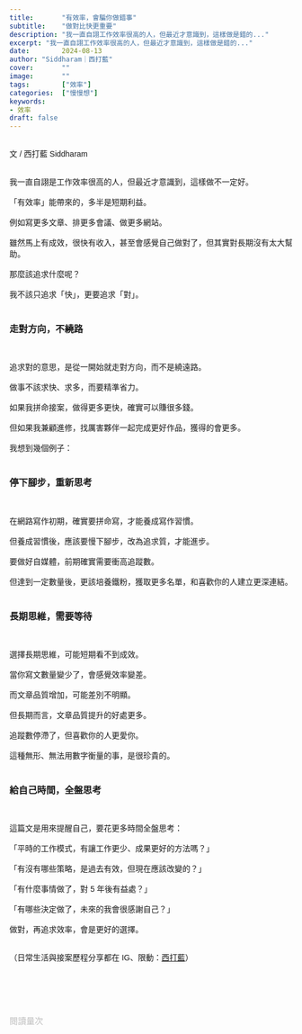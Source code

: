 ```yaml
---
title:       "有效率，會騙你做錯事"
subtitle:    "做對比快更重要"
description: "我一直自詡工作效率很高的人，但最近才意識到，這樣做是錯的..."
excerpt: "我一直自詡工作效率很高的人，但最近才意識到，這樣做是錯的..."
date:        2024-08-13
author: "Siddharam｜西打藍"
cover:       ""
image:       ""
tags:        ["效率"]
categories:  ["慢慢想"]
keywords:
- 效率
draft: false
---
```


<article style="font-family: 'Noto Sans TC', '微軟正黑體', sans-serif; font-weight: 300;">

<br>文 / 西打藍 Siddharam<br><br>

<!-- 有效率，可能長期有害 有效率，讓你溫水煮青蛙 -->

我一直自詡是工作效率很高的人，但最近才意識到，這樣做不一定好。<br><br>
「有效率」能帶來的，多半是短期利益。<br><br>
例如寫更多文章、排更多會議、做更多網站。<br><br>
雖然馬上有成效，很快有收入，甚至會感覺自己做對了，但其實對長期沒有太大幫助。<br><br>
那麼該追求什麼呢？<br><br>
我不該只追求「快」，更要追求「對」。<br><br>


<h3 class="article-h1-color">走對方向，不繞路</h3><br>

追求對的意思，是從一開始就走對方向，而不是繞遠路。<br><br>
做事不該求快、求多，而要精準省力。<br><br>
如果我拼命接案，做得更多更快，確實可以賺很多錢。<br><br>
但如果我兼顧進修，找厲害夥伴一起完成更好作品，獲得的會更多。<br><br>
我想到幾個例子：<br><br>


<h3 class="article-h1-color">停下腳步，重新思考</h3><br>

在網路寫作初期，確實要拼命寫，才能養成寫作習慣。<br><br>
但養成習慣後，應該要慢下腳步，改為追求質，才能進步。<br><br>
要做好自媒體，前期確實需要衝高追蹤數。<br><br>
但達到一定數量後，更該培養鐵粉，獲取更多名單，和喜歡你的人建立更深連結。<br><br>


<h3 class="article-h1-color">長期思維，需要等待</h3><br>

選擇長期思維，可能短期看不到成效。<br><br>
當你寫文數量變少了，會感覺效率變差。<br><br>
而文章品質增加，可能差別不明顯。<br><br>
但長期而言，文章品質提升的好處更多。<br><br>
追蹤數停滯了，但喜歡你的人更愛你。<br><br>
這種無形、無法用數字衡量的事，是很珍貴的。<br><br>


<h3 class="article-h1-color">給自己時間，全盤思考</h3><br>

這篇文是用來提醒自己，要花更多時間全盤思考：<br><br>
「平時的工作模式，有讓工作更少、成果更好的方法嗎？」<br><br>
「有沒有哪些策略，是過去有效，但現在應該改變的？」<br><br>
「有什麼事情做了，對 5 年後有益處？」<br><br>
「有哪些決定做了，未來的我會很感謝自己？」<br><br>
做對，再追求效率，會是更好的選擇。<br><br>

<!-- 我的答案一定是繼續闖，不用急著有效率賺錢
擴展越多認知，金錢只是附帶而來的報酬 -->




<!-- 
<!-- 案例 > 證明案例 > 壞處 > 怎麼改變（列步驟） > 結語總結金句 -->


（日常生活與接案歷程分享都在 IG、限動：<a href="https://www.instagram.com/sidd.blue/" target="_blank">西打藍</a>）<br><br>

<!-- <h3 class="article-h1-color"></h3><br> -->





<br><br><br>

</article>

<div style="color: #bfbfbf; font-size: 15px;" id="busuanzi_container_page_pv">
  閱讀量<span id="busuanzi_value_page_pv"></span>次
</div>

<script src="../../js/post.js"></script>
